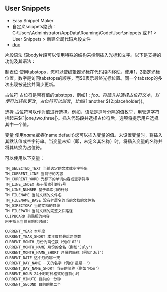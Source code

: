 ## User Snippets

- Easy Snippet Maker
- 自定义snippets路劲：C:\Users\Administrator\AppData\Roaming\Code\User\snippets 或 F1 > User Snippets > 新建全局代码片段文件
- [doc](https://code.visualstudio.com/docs/editor/userdefinedsnippets)



片段语法
    该body片段可以使用特殊的结构来控制插入光标和文字。以下是支持的功能及其语法：

制表位
    使用tabstops，您可以使编辑器光标在代码段内移动。使用$1，$2指定光标位置。数字是访问tabstops的顺序，而$0表示最终光标位置。同一个tabstop的多次出现被链接并同步更新。

占位符
    占位符是带有值的tabstops，例如${1:foo}。将插入并选择占位符文本，以便可以轻松更改。占位符可以嵌套，比如${1:another ${2:placeholder}}。

选择
    占位符可以作为值进行选择。例如，语法是逗号分隔的值枚举，用管道字符括起来${1|one,two,three|}。插入代码段并选择占位符后，选项将提示用户选择其中一个值。

变量
    使用$name或者${name:default}您可以插入变量的值。未设置变量时，将插入其默认值或空字符串。当变量未知（即，未定义其名称）时，将插入变量的名称并将其转换为占位符。

可以使用以下变量：

    TM_SELECTED_TEXT 当前选定的文本或空字符串
    TM_CURRENT_LINE 当前行的内容
    TM_CURRENT_WORD 光标下的单词内容或空字符串
    TM_LINE_INDEX 基于零索引的行号
    TM_LINE_NUMBER 基于单索引的行号
    TM_FILENAME 当前文档的文件名
    TM_FILENAME_BASE 没有扩展名的当前文档的文件名
    TM_DIRECTORY 当前文档的目录
    TM_FILEPATH 当前文档的完整文件路径
    CLIPBOARD 剪贴板的内容
    用于插入当前日期和时间：

    CURRENT_YEAR 本年度
    CURRENT_YEAR_SHORT 本年度的最后两位数
    CURRENT_MONTH 月份为两位数（例如'02'）
    CURRENT_MONTH_NAME 月份的全名（例如'July'）
    CURRENT_MONTH_NAME_SHORT 月份的简称（例如'Jul'）
    CURRENT_DATE 这个月的哪一天
    CURRENT_DAY_NAME 一天的名字（例如'星期一'）
    CURRENT_DAY_NAME_SHORT 当天的简称（例如'Mon'）
    CURRENT_HOUR 24小时时钟格式的当前小时
    CURRENT_MINUTE 目前的一分钟
    CURRENT_SECOND 目前的第二个